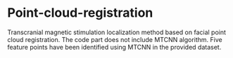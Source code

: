 # Point-cloud-registration
Transcranial magnetic stimulation localization method based on facial point cloud registration. The code part does not include MTCNN algorithm. Five feature points have been identified using MTCNN in the provided dataset.
